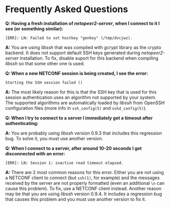 # Frequently Asked Questions

__Q: Having a fresh installation of *netopeer2-server*, when I connect to it I see (or something similar):__
```
[ERR]: LN: Failed to set hostkey "genkey" (/tmp/dvcjwz).
```

__A:__ You are using *libssh* that was compiled with *gcrypt* library
   as the crypto backend. It does not support default SSH keys generated
   during *netopeer2-server* installation. To fix, disable suport for this
   backend when compiling *libssh* so that some other one is used.

__Q: When a new NETCONF session is being created, I see the error:__
```
Starting the SSH session failed ()
```

__A:__ The most likely reason for this is that the SSH key that is used
   for this session authentication uses an algorithm not supported by
   your system. The supported algorithms are automatically loaded by *libssh*
   from OpenSSH configuration files (more info in `ssh_config(5)` and `sshd_config(5)`).

__Q: When I try to connect to a server I immediately get a timeout after authenticating:__

__A:__ You are probably using *libssh* version 0.9.3 that includes this
   regression bug. To solve it, you must use another version.

__Q: When I connect to a server, after around 10-20 seconds I get disconnected with an error:__
```
[ERR]: LN: Session 1: inactive read timeout elapsed.
```

__A:__ There are 2 most common reasons for this error. Either you are not using
   a NETCONF client to connect (but `ssh(1)`, for example) and the messages received
   by the server are not properly formatted (even an additional `\n` can cause this problem).
   To fix, use a NETCONF client instead. Another reason may be that you are using *libssh*
   version 0.9.4. It includes a regression bug that causes this problem and you must use
   another version to fix it.
